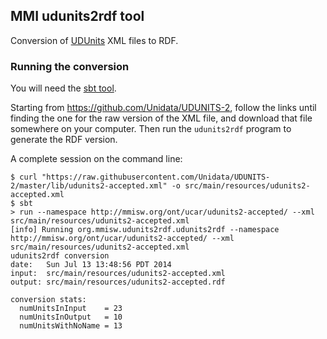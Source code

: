 ## MMI udunits2rdf tool ##

Conversion of [UDUnits](http://www.unidata.ucar.edu/software/udunits/) XML files to RDF.


### Running the conversion ###

You will need the [sbt tool](http://www.scala-sbt.org/download.html).

Starting from https://github.com/Unidata/UDUNITS-2, follow the links
until finding the one for the raw version of the XML file, and download that file somewhere
on your computer. Then run the `udunits2rdf` program to generate the RDF version.

A complete session on the command line:

```shell
$ curl "https://raw.githubusercontent.com/Unidata/UDUNITS-2/master/lib/udunits2-accepted.xml" -o src/main/resources/udunits2-accepted.xml
$ sbt
> run --namespace http://mmisw.org/ont/ucar/udunits2-accepted/ --xml src/main/resources/udunits2-accepted.xml
[info] Running org.mmisw.udunits2rdf.udunits2rdf --namespace http://mmisw.org/ont/ucar/udunits2-accepted/ --xml src/main/resources/udunits2-accepted.xml
udunits2rdf conversion
date:   Sun Jul 13 13:48:56 PDT 2014
input:  src/main/resources/udunits2-accepted.xml
output: src/main/resources/udunits2-accepted.rdf

conversion stats:
  numUnitsInInput    = 23
  numUnitsInOutput   = 10
  numUnitsWithNoName = 13
```
